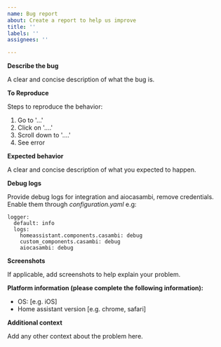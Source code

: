 ```yaml
---
name: Bug report
about: Create a report to help us improve
title: ''
labels: ''
assignees: ''

---
```


**Describe the bug**

A clear and concise description of what the bug is.

**To Reproduce**

Steps to reproduce the behavior:
1. Go to '...'
2. Click on '....'
3. Scroll down to '....'
4. See error

**Expected behavior**

A clear and concise description of what you expected to happen.

**Debug logs**

Provide debug logs for integration and aiocasambi, remove credentials. Enable them through *configuration.yaml* e.g:

```
logger:
  default: info
  logs:
    homeassistant.components.casambi: debug
    custom_components.casambi: debug
    aiocasambi: debug
```

**Screenshots**

If applicable, add screenshots to help explain your problem.

**Platform information (please complete the following information):**

 - OS: [e.g. iOS]
 - Home assistant version [e.g. chrome, safari]

**Additional context**

Add any other context about the problem here.

